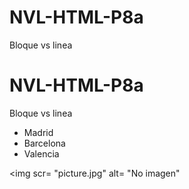 # NVL-HTML-P8a
 Bloque vs linea
# NVL-HTML-P8a
 Bloque vs linea
<ul>
	<li> Madrid </li>
	<li> Barcelona </li>
	<li> Valencia </li>
</ul>

<img scr= "picture.jpg" alt= "No imagen"
